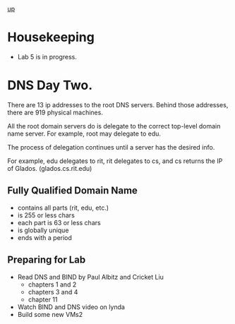 [up](../index.md)

# Housekeeping

- Lab 5 is in progress.

# DNS Day Two.

There are 13 ip addresses to the root DNS servers. Behind those addresses, there
are 919 physical machines.

All the root domain servers do is delegate to the correct top-level domain
name server. For example, root may delegate to edu.

The process of delegation continues until a server has the desired info.

For example, edu delegates to rit, rit delegates to cs, and cs returns the IP of
Glados. (glados.cs.rit.edu)

## Fully Qualified Domain Name

- contains all parts (rit, edu, etc.)
- is 255 or less chars
- each part is 63 or less chars
- is globally unique
- ends with a period

## Preparing for Lab

- Read DNS and BIND by Paul Albitz and Cricket Liu
	- chapters 1 and 2
	- chapters 3 and 4
	- chapter 11
- Watch BIND and DNS video on lynda
- Build some new VMs2
